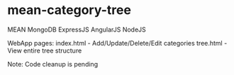 # mean-category-tree

MEAN
MongoDB
ExpressJS
AngularJS
NodeJS



WebApp pages:
index.html - Add/Update/Delete/Edit categories
tree.html - View entire tree structure

Note: Code cleanup is pending
